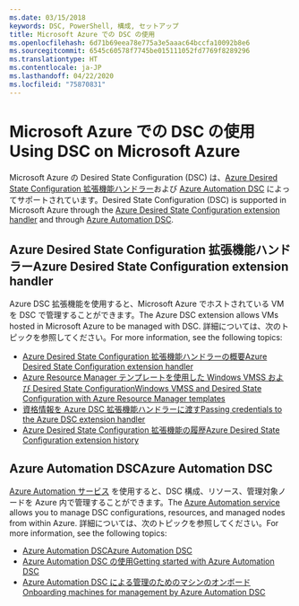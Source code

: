 ```yaml
---
ms.date: 03/15/2018
keywords: DSC, PowerShell, 構成, セットアップ
title: Microsoft Azure での DSC の使用
ms.openlocfilehash: 6d71b69eea78e775a3e5aaac64bccfa10092b8e6
ms.sourcegitcommit: 6545c60578f7745be015111052fd7769f8289296
ms.translationtype: HT
ms.contentlocale: ja-JP
ms.lasthandoff: 04/22/2020
ms.locfileid: "75870831"
---
```

# <a name="using-dsc-on-microsoft-azure"></a><span data-ttu-id="49f5b-103">Microsoft Azure での DSC の使用</span><span class="sxs-lookup"><span data-stu-id="49f5b-103">Using DSC on Microsoft Azure</span></span>

<span data-ttu-id="49f5b-104">Microsoft Azure の Desired State Configuration (DSC) は、[Azure Desired State Configuration 拡張機能ハンドラー](/azure/virtual-machines/extensions/dsc-overview)および [Azure Automation DSC](/azure/automation/automation-dsc-overview) によってサポートされています。</span><span class="sxs-lookup"><span data-stu-id="49f5b-104">Desired State Configuration (DSC) is supported in Microsoft Azure through the [Azure Desired State Configuration extension handler](/azure/virtual-machines/extensions/dsc-overview) and through [Azure Automation DSC](/azure/automation/automation-dsc-overview).</span></span>

## <a name="azure-desired-state-configuration-extension-handler"></a><span data-ttu-id="49f5b-105">Azure Desired State Configuration 拡張機能ハンドラー</span><span class="sxs-lookup"><span data-stu-id="49f5b-105">Azure Desired State Configuration extension handler</span></span>

<span data-ttu-id="49f5b-106">Azure DSC 拡張機能を使用すると、Microsoft Azure でホストされている VM を DSC で管理することができます。</span><span class="sxs-lookup"><span data-stu-id="49f5b-106">The Azure DSC extension allows VMs hosted in Microsoft Azure to be managed with DSC.</span></span> <span data-ttu-id="49f5b-107">詳細については、次のトピックを参照してください。</span><span class="sxs-lookup"><span data-stu-id="49f5b-107">For more information, see the following topics:</span></span>

- [<span data-ttu-id="49f5b-108">Azure Desired State Configuration 拡張機能ハンドラーの概要</span><span class="sxs-lookup"><span data-stu-id="49f5b-108">Azure Desired State Configuration extension handler</span></span>](/azure/virtual-machines/extensions/dsc-overview)
- [<span data-ttu-id="49f5b-109">Azure Resource Manager テンプレートを使用した Windows VMSS および Desired State Configuration</span><span class="sxs-lookup"><span data-stu-id="49f5b-109">Windows VMSS and Desired State Configuration with Azure Resource Manager templates</span></span>](/azure/virtual-machines/extensions/dsc-template)
- [<span data-ttu-id="49f5b-110">資格情報を Azure DSC 拡張機能ハンドラーに渡す</span><span class="sxs-lookup"><span data-stu-id="49f5b-110">Passing credentials to the Azure DSC extension handler</span></span>](/azure/virtual-machines/extensions/dsc-credentials)
- [<span data-ttu-id="49f5b-111">Azure Desired State Configuration 拡張機能の履歴</span><span class="sxs-lookup"><span data-stu-id="49f5b-111">Azure Desired State Configuration extension history</span></span>](azureDscexthistory.md)

## <a name="azure-automation-dsc"></a><span data-ttu-id="49f5b-112">Azure Automation DSC</span><span class="sxs-lookup"><span data-stu-id="49f5b-112">Azure Automation DSC</span></span>

<span data-ttu-id="49f5b-113">[Azure Automation サービス](https://azure.microsoft.com/services/automation/) を使用すると、DSC 構成、リソース、管理対象ノードを Azure 内で管理することができます。</span><span class="sxs-lookup"><span data-stu-id="49f5b-113">The [Azure Automation service](https://azure.microsoft.com/services/automation/) allows you to manage DSC configurations, resources, and managed nodes from within Azure.</span></span> <span data-ttu-id="49f5b-114">詳細については、次のトピックを参照してください。</span><span class="sxs-lookup"><span data-stu-id="49f5b-114">For more information, see the following topics:</span></span>

- [<span data-ttu-id="49f5b-115">Azure Automation DSC</span><span class="sxs-lookup"><span data-stu-id="49f5b-115">Azure Automation DSC</span></span>](/azure/automation/automation-dsc-overview)
- [<span data-ttu-id="49f5b-116">Azure Automation DSC の使用</span><span class="sxs-lookup"><span data-stu-id="49f5b-116">Getting started with Azure Automation DSC</span></span>](/azure/automation/automation-dsc-getting-started)
- [<span data-ttu-id="49f5b-117">Azure Automation DSC による管理のためのマシンのオンボード</span><span class="sxs-lookup"><span data-stu-id="49f5b-117">Onboarding machines for management by Azure Automation DSC</span></span>](/azure/automation/automation-dsc-onboarding)